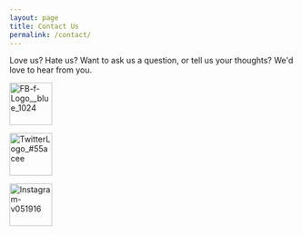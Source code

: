 ```yaml
---
layout: page
title: Contact Us
permalink: /contact/
---
```

Love us? Hate us? Want to ask us a question, or tell us your thoughts? We'd love to hear from you.

<a data-flickr-embed="true"  href="https://www.facebook.com/thecrimsonian/"><img src="https://c1.staticflickr.com/8/7355/27016148640_1a9bcb3368_s.jpg" width="75" height="75" alt="FB-f-Logo__blue_1024"></a><script async src="//embedr.flickr.com/assets/client-code.js" charset="utf-8"></script>

<a data-flickr-embed="true"  href="https://twitter.com/crimsonian"><img src="https://c4.staticflickr.com/8/7333/27291236555_8836a3ce5b_s.jpg" width="75" height="75" alt="TwitterLogo_#55acee"></a><script async src="//embedr.flickr.com/assets/client-code.js" charset="utf-8"></script>

<a data-flickr-embed="true"  href="https://www.instagram.com/crimsonian/"><img src="https://c6.staticflickr.com/8/7483/27221423741_5414337afb_s.jpg" width="75" height="75" alt="Instagram-v051916"></a><script async src="//embedr.flickr.com/assets/client-code.js" charset="utf-8"></script>
